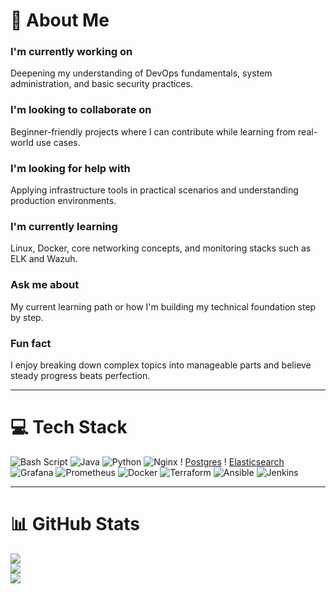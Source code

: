 # 💫 About Me

### I'm currently working on  
Deepening my understanding of DevOps fundamentals, system administration, and basic security practices.

### I'm looking to collaborate on  
Beginner-friendly projects where I can contribute while learning from real-world use cases.

### I'm looking for help with  
Applying infrastructure tools in practical scenarios and understanding production environments.

### I'm currently learning  
Linux, Docker, core networking concepts, and monitoring stacks such as ELK and Wazuh.

### Ask me about  
My current learning path or how I'm building my technical foundation step by step.

### Fun fact  
I enjoy breaking down complex topics into manageable parts and believe steady progress beats perfection.

---

# 💻 Tech Stack

![Bash Script](https://img.shields.io/badge/bash_script-%23121011.svg?style=for-the-badge&logo=gnu-bash&logoColor=white) ![Java](https://img.shields.io/badge/java-%23ED8B00.svg?style=for-the-badge&logo=openjdk&logoColor=white) ![Python](https://img.shields.io/badge/python-3670A0?style=for-the-badge&logo=python&logoColor=ffdd54) ![Nginx](https://img.shields.io/badge/nginx-%23009639.svg?style=for-the-badge&logo=nginx&logoColor=white) !
[Postgres](https://img.shields.io/badge/postgres-%23316192.svg?style=for-the-badge&logo=postgresql&logoColor=white) ! [Elasticsearch](https://img.shields.io/badge/elasticsearch-%230377CC.svg?style=for-the-badge&logo=elasticsearch&logoColor=white) ![Grafana](https://img.shields.io/badge/grafana-%23F46800.svg?style=for-the-badge&logo=grafana&logoColor=white) ![Prometheus](https://img.shields.io/badge/Prometheus-E6522C?style=for-the-badge&logo=Prometheus&logoColor=white) ![Docker](https://img.shields.io/badge/docker-%230db7ed.svg?style=for-the-badge&logo=docker&logoColor=white) ![Terraform](https://img.shields.io/badge/terraform-%235835CC.svg?style=for-the-badge&logo=terraform&logoColor=white) ![Ansible](https://img.shields.io/badge/ansible-%231A1918.svg?style=for-the-badge&logo=ansible&logoColor=white) ![Jenkins](https://img.shields.io/badge/jenkins-%232C5263.svg?style=for-the-badge&logo=jenkins&logoColor=white)
 


---

# 📊 GitHub Stats

![](https://github-readme-stats.vercel.app/api?username=okkonim&theme=dark&hide_border=false&include_all_commits=true&count_private=true)  
![](https://nirzak-streak-stats.vercel.app/?user=okkonim&theme=dark&hide_border=false)  
![](https://github-readme-stats.vercel.app/api/top-langs/?username=okkonim&theme=dark&hide_border=false&include_all_commits=true&count_private=true&layout=compact)



<!-- Proudly created with GPRM ( https://gprm.itsvg.in ) -->
